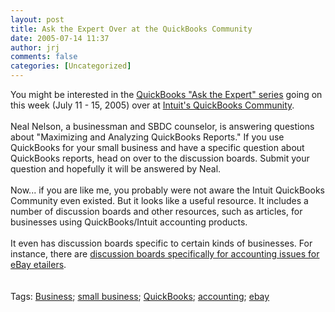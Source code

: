 ```yaml
---
layout: post
title: Ask the Expert Over at the QuickBooks Community
date: 2005-07-14 11:37
author: jrj
comments: false
categories: [Uncategorized]
---
```

You might be interested in the <a href="http://www.quickbooksgroup.com/webx/resources/AskTheExpert/">QuickBooks "Ask the Expert" series</a> going on this week (July 11 - 15, 2005) over at <a href="http://www.quickbooksgroup.com/webx/?14">Intuit's QuickBooks Community</a>. <br /><br />Neal Nelson, a businessman and SBDC counselor, is answering questions about "Maximizing and Analyzing QuickBooks Reports." If you use QuickBooks for your small business and have a specific question about QuickBooks reports, head on over to the discussion boards. Submit your question and hopefully it will be answered by Neal.<br /><br />Now... if you are like me, you probably were not aware the Intuit QuickBooks Community even existed. But it looks like a useful resource. It includes a number of discussion boards and other resources, such as articles, for businesses using QuickBooks/Intuit accounting products.<br /><br />It even has discussion boards specific to certain kinds of businesses.  For instance, there are <a href="http://www.quickbooksgroup.com/boards/business/ebay/">discussion boards specifically for accounting issues for eBay etailers</a>.<br /><br /><br />Tags: <a href="http://technorati.com/tag/Business" rel="tag">Business</a>; <a href="http://technorati.com/tag/small+Business" rel="tag">small business</a>; <a href="http://technorati.com/tag/quickbooks" rel="tag">QuickBooks</a>; <a href="http://technorati.com/tag/accounting" rel="tag">accounting</a>; <a href="http://technorati.com/tag/ebay" rel="tag">ebay</a>
